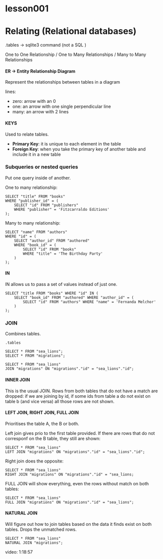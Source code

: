 # lesson001

# Relating (Relational databases)

.tables -> sqlite3 command (not a SQL )

One to One Relationship  /  One to Many Relationships  /  Many to Many Relationships

#### ER -> Entity Relationship Diagram
Represent the relationships between tables in a diagram

lines:
 - zero: arrow with an 0
 - one: an arrow with one single perpendicular line
 - many: an arrow with 2 lines


#### KEYS
Used to relate tables.

- **Primary Key**: it is unique to each element in the table  
- **Foreign Key**: when you take the primary key of another table and include it in a new table


### Subqueries or nested queries
Put one query inside of another.

One to many relationship:
```
SELECT "title" FROM "books"
WHERE "publisher_id" = (
    SELECT "id" FROM "publishers"
    WHERE "publisher" = 'Fitzcarraldo Editions'
);
```

Many to many relationship:
```
SELECT "name" FROM "authors" 
WHERE "id" = (
    SELECT "author_id" FROM "authored" 
    WHERE "book_id" = (
        SELECT "id" FROM "books" 
        WHERE "title" = 'The Birthday Party'
    )
);
```

#### IN
IN allows us to pass a set of values instead of just one.

```
SELECT "title FROM "books" WHERE "id" IN (
    SELECT "book_id" FROM "authored" WHERE "author_id" = (
        SELECT "id" FROM "authors" WHERE "name" = 'Fernanda Melchor'
    )
);
```

### JOIN
Combines tables.

```sqlite3 sea_lions.db
.tables
```

```
SELECT * FROM "sea_lions";
SELECT * FROM "migrations";
```

```
SELECT * FROM "sea_lions"
JOIN "migrations" ON "migrations"."id" = "sea_lions"."id";
```

#### INNER JOIN
This is the usual JOIN.
Rows from both tables that do not have a match are dropped: if we are joining by id, if some ids from table a do not exist on table b (and vice versa) all those rows are not shown.

#### LEFT JOIN, RIGHT JOIN, FULL JOIN
Prioritises the table A, the B or both.

Left join gives prio to the first table provided. If there are rows that do not corresponf on the B table, they still are shown:
```
SELECT * FROM "sea_lions"
LEFT JOIN "migrations" ON "migrations"."id" = "sea_lions"."id";
```

Right join does the opposite:
```
SELECT * FROM "sea_lions"
RIGHT JOIN "migrations" ON "migrations"."id" = "sea_lions;
```

FULL JOIN will show everything, even the rows without match on both tables:
```
SELECT * FROM "sea_lions"
FULL JOIN "migrations" ON "migrations"."id" = "sea_lions";
```

#### NATURAL JOIN
Will figure out how to join tables based on the data it finds exist on both tables. Drops the unmatched rows.
```
SELECT * FROM "sea_lions"
NATURAL JOIN "migrations";
```

video: 1:18:57